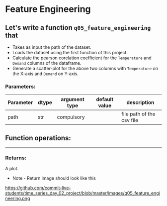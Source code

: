 # Feature Engineering

## Let's write a function `q05_feature_engineering` that
* Takes as input the path of the dataset.
* Loads the dataset using the first function of this project.
* Calculate the pearson corelation coefficient for the `Temperature` and `Demand` columns of the dataframe.
* Generate a scatter-plot for the above two columns with `Temperature` on the X-axis and `Demand` on Y-axis.

### Parameters:

| Parameter | dtype | argument type | default value | description |
| --- | --- | --- | --- | --- |
| path | str | compulsory | | file path of the csv file |


## Function operations:
-----------------------

### Returns:

A plot.

* Note -
Return image should look like this

https://github.com/commit-live-students/time_series_day_02_project/blob/master/images/q05_feature_engineering.png
